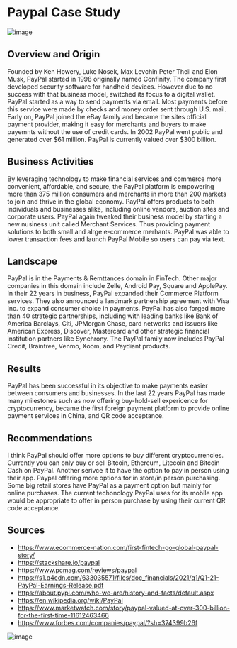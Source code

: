 
# Paypal Case Study



 
![image]( https://images.ctfassets.net/3g7s03pwyjhz/27ucwiFh8MW88SomA6QqGS/4a15ef7cd72eb87bc73d789a85e345d8/paypal-hero-1f3e4b39.jpg?q=75&w=998&fm=webp) 

## Overview and Origin
Founded by Ken Howery, Luke Nosek, Max Levchin Peter Theil and Elon Musk, PayPal started in 1998 originally named Confinity. The company first developed security software for handheld devices. However due to no success with that business model, switched its focus to a digital wallet.
PayPal started as a way to send payments via email. Most payments before this service were made by checks and money order sent through U.S. mail. Early on, PayPal joined the eBay family and became the sites official payment provider, making it easy for merchants and buyers to make payemnts without the use of credit cards. In 2002 PayPal went public and generated over $61 million. PayPal is currently valued over $300 billion.



## Business Activities

By leveraging technology to make financial services and commerce more convenient, affordable, and secure, the PayPal platform is empowering more than 375 million consumers and merchants in more than 200 markets to join and thrive in the global economy. 
PayPal offers products to both individuals and businesses alike, including online vendors, auction sites and corporate users. PayPal again tweaked their business model by starting a new nusiness unit called Merchant Services. Thus providing payment solutions to both small and alrge e-commerce merhants. PayPal was able to lower transaction fees and launch PayPal Mobile so users can pay via text. 



## Landscape

PayPal is in the Payments & Remttances domain in FinTech. Other major companies in this domain include Zelle, Android Pay, Square and ApplePay. In their 22 years in business, PayPal expanded their Commerce Platform services. They also announced a landmark partnership agreement with Visa Inc. to expand consumer choice in payments. PayPal has also forged more than 40 strategic partnerships, including with leading banks like Bank of America Barclays, Citi, JPMorgan Chase, card networks and issuers like American Express, Discover, Mastercard and other strategic financial institution partners like Synchrony. The PayPal family now includes PayPal Credit, Braintree, Venmo, Xoom, and Paydiant products.
        



## Results

PayPal has been successful in its objective to make payments easier between consumers and businesses. In the last 22 years PayPal has made many milestones such as now offering buy-hold-sell expericence for cryptocurrency, became the first foreign payment platform to provide online payment services in China, and QR code acceptance. 



## Recommendations

I think PayPal should offer more options to buy different cryptocurrencies. Currently you can only buy or sell Bitcoin, Ethereum, Litecoin and Bitcoin Cash on PayPal. Another serivce it to have the option to pay in person using their app. 
Paypal offering more options for in store/in person purchasing. Some big retail stores have PayPal as a payment option but mainly for online purchases. The current techonology PayPal uses for its mobile app would be appropriate to offer in person purchase by using their current QR code acceptance.



## Sources
* https://www.ecommerce-nation.com/first-fintech-go-global-paypal-story/
* https://stackshare.io/paypal
* https://www.pcmag.com/reviews/paypal
* https://s1.q4cdn.com/633035571/files/doc_financials/2021/q1/Q1-21-PayPal-Earnings-Release.pdf
* https://about.pypl.com/who-we-are/history-and-facts/default.aspx
* https://en.wikipedia.org/wiki/PayPal
* https://www.marketwatch.com/story/paypal-valued-at-over-300-billion-for-the-first-time-11612463466
* https://www.forbes.com/companies/paypal/?sh=374399b26f


![image]( https://www.headforpoints.com/wp-content/uploads/2013/03/Paypal-thumbnail-1.jpg)
